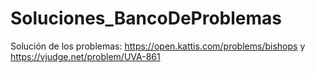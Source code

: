 # Soluciones_BancoDeProblemas

Solución de los problemas:
https://open.kattis.com/problems/bishops y https://vjudge.net/problem/UVA-861
